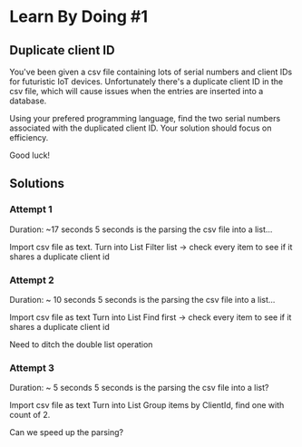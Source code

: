# Learn By Doing #1
## Duplicate client ID
You've been given a csv file containing lots of serial numbers and client IDs for futuristic IoT devices.
Unfortunately there's a duplicate client ID in the csv file, which will cause issues when the entries are inserted into a database.

Using your prefered programming language, find the two serial numbers associated with the duplicated client ID.
Your solution should focus on efficiency.

Good luck!

## Solutions
### Attempt 1
Duration: ~17 seconds
5 seconds is the parsing the csv file into a list...

Import csv file as text. 
Turn into List
Filter list -> check every item to see if it shares a duplicate client id


### Attempt 2
Duration: ~ 10 seconds
5 seconds is the parsing the csv file into a list...

Import csv file as text
Turn into List
Find first -> check every item to see if it shares a duplicate client id

Need to ditch the double list operation

### Attempt 3
Duration: ~ 5 seconds
5 seconds is the parsing the csv file into a list?

Import csv file as text
Turn into List
Group items by ClientId, find one with count of 2.

Can we speed up the parsing?